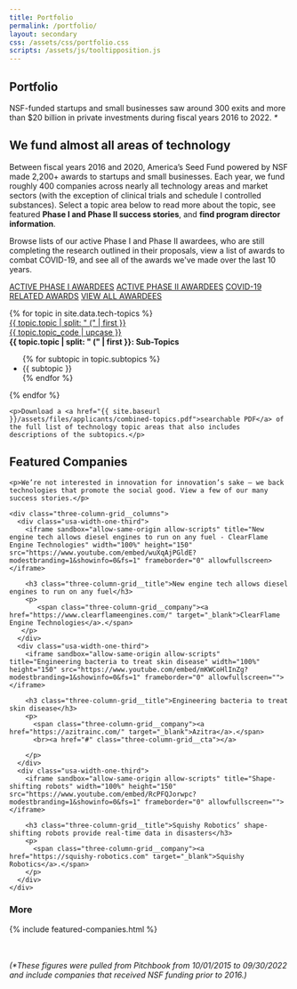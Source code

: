 ```yaml
---
title: Portfolio
permalink: /portfolio/
layout: secondary
css: /assets/css/portfolio.css
scripts: /assets/js/tooltipposition.js 
---
```

<script type="text/javascript"> setTimeout(function(){var a=document.createElement("script"); var b=document.getElementsByTagName("script")[0]; a.src=document.location.protocol+"//script.crazyegg.com/pages/scripts/0041/5508.js?"+Math.floor(new Date().getTime()/3600000); a.async=true;a.type="text/javascript";b.parentNode.insertBefore(a,b)}, 1);</script>

<section class="section-header full-bleed-bg--blue">
  <div class="usa-section usa-content usa-grid">
    <h1 id="portfolio">Portfolio</h1>
    <p>
      NSF-funded startups and small businesses saw around 300 exits and more than $20 billion in private investments during fiscal years 2016 to 2022.
      <span class="text-small" style="font-style:italic;">*</span>
    </p>
  </div>
</section>

<section class="full-bleed-bg">
  <div class="usa-section usa-content usa-grid">
    <h2>We fund almost all areas of technology</h2>
    <p class="text-medium">Between fiscal years 2016 and 2020, America’s Seed Fund powered by NSF made 2,200+ awards to startups and small businesses. Each year, we fund roughly 400 companies across nearly all technology areas and market sectors (with the exception of clinical trials and schedule I controlled substances). Select a topic area below to read more about the topic, see featured <b>Phase I and Phase II success stories</b>, and <b>find program director information</b>.</p>
    <p>Browse lists of our active Phase I and Phase II awardees, who are still completing the research outlined in their proposals, view a list of awards to combat COVID-19, and see all of the awards we've made over the last 10 years.</p>
    <p>
      <a href="{{ site.baseurl }}/awardees/phase-1/" class="usa-button usa-button-primary">ACTIVE PHASE I AWARDEES</a>
      <a href="{{ site.baseurl }}/awardees/phase-2/" class="usa-button usa-button-primary">ACTIVE PHASE II AWARDEES</a>
      <a href="{{ site.baseurl }}/covid-awards-phase-1/" class="usa-button usa-button-primary">COVID-19 RELATED AWARDS</a>
      <a href="{{ site.baseurl }}/awardees/history/" class="usa-button usa-button-secondary">VIEW ALL AWARDEES</a>
    </p>
    <div class="topic-grid">{% for topic in site.data.tech-topics %}
      <div class="topic-container">
        <a href="{{ site.baseurl }}{{ topic.permalink }}">
          <div class="topic-grid__name">{{ topic.topic | split: " (" | first }}</div>
          <div class="topic-grid__abbr">{{ topic.topic_code | upcase }}</div>
        </a>
        <div class="topic-grid-sub-hide">
          <strong>{{ topic.topic | split: " (" | first }}: Sub-Topics</strong>
          <ul>
            {% for subtopic in topic.subtopics %}
            <li>{{ subtopic }}</li>
            {% endfor %}
          </ul>
        </div>
      </div>
    {% endfor %}</div>
    
    <p>Download a <a href="{{ site.baseurl }}/assets/files/applicants/combined-topics.pdf">searchable PDF</a> of the full list of technology topic areas that also includes descriptions of the subtopics.</p>
  </div>
</section>

<section class="full-bleed-bg--blue three-column-grid">
  <div class="usa-section usa-content usa-grid">
    <h2>Featured Companies</h2>

    <p>We’re not interested in innovation for innovation’s sake — we back technologies that promote the social good. View a few of our many success stories.</p>

    <div class="three-column-grid__columns">
      <div class="usa-width-one-third">
        <iframe sandbox="allow-same-origin allow-scripts" title="New engine tech allows diesel engines to run on any fuel - ClearFlame Engine Technologies" width="100%" height="150" src="https://www.youtube.com/embed/wuXqAjPGldE?modestbranding=1&showinfo=0&fs=1" frameborder="0" allowfullscreen></iframe>

        <h3 class="three-column-grid__title">New engine tech allows diesel engines to run on any fuel</h3>
        <p>
           <span class="three-column-grid__company"><a href="https://www.clearflameengines.com/" target="_blank">ClearFlame Engine Technologies</a>.</span>
       </p>
      </div>
      <div class="usa-width-one-third">
        <iframe sandbox="allow-same-origin allow-scripts" title="Engineering bacteria to treat skin disease" width="100%" height="150" src="https://www.youtube.com/embed/mKWCoHlInZg?modestbranding=1&showinfo=0&fs=1" frameborder="0" allowfullscreen=""></iframe>

        <h3 class="three-column-grid__title">Engineering bacteria to treat skin disease</h3>
        <p>
          <span class="three-column-grid__company"><a href="https://azitrainc.com/" target="_blank">Azitra</a>.</span>
          <br><a href="#" class="three-column-grid__cta"></a>

        </p>
      </div>
      <div class="usa-width-one-third">
        <iframe sandbox="allow-same-origin allow-scripts" title="Shape-shifting robots" width="100%" height="150" src="https://www.youtube.com/embed/RcPFQJorwpc?modestbranding=1&showinfo=0&fs=1" frameborder="0" allowfullscreen=""></iframe>

        <h3 class="three-column-grid__title">Squishy Robotics’ shape-shifting robots provide real-time data in disasters</h3>
        <p>
          <span class="three-column-grid__company"><a href="https://squishy-robotics.com" target="_blank">Squishy Robotics</a>.</span>
        </p>
      </div>
    </div>
  </div>
</section>

<section class="full-bleed-bg--blue">
  <div class="usa-section usa-content usa-grid" style="padding-bottom:3rem">
    <h3>More</h3>
    {% include featured-companies.html %}
  </div>
  <div class="text-medium" style="font-style:italic;padding-bottom:6rem">
    <p style="margin:0 auto">
      (*These figures were pulled from Pitchbook from 10/01/2015 to 09/30/2022<br>
      and include companies that received NSF funding prior to 2016.)
    </p>
  </div>
</section>

